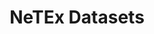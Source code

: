 ---
title: NeTEx Datasets
headless: true
weight: 2
image: '/media/2024/09/banner_train_lars_dareberg.jpg'
cascade:
  - image: '/media/2024/09/banner_train_lars_dareberg.jpg'
---